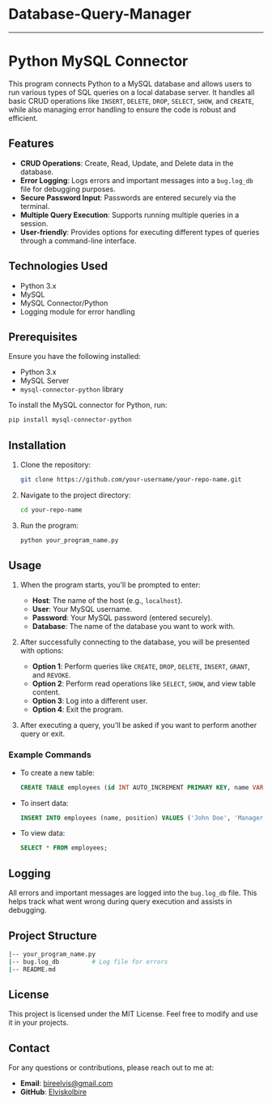 # Database-Query-Manager
---

# Python MySQL Connector

This program connects Python to a MySQL database and allows users to run various types of SQL queries on a local database server. It handles all basic CRUD operations like `INSERT`, `DELETE`, `DROP`, `SELECT`, `SHOW`, and `CREATE`, while also managing error handling to ensure the code is robust and efficient.

## Features
- **CRUD Operations**: Create, Read, Update, and Delete data in the database.
- **Error Logging**: Logs errors and important messages into a `bug.log_db` file for debugging purposes.
- **Secure Password Input**: Passwords are entered securely via the terminal.
- **Multiple Query Execution**: Supports running multiple queries in a session.
- **User-friendly**: Provides options for executing different types of queries through a command-line interface.

## Technologies Used
- Python 3.x
- MySQL
- MySQL Connector/Python
- Logging module for error handling

## Prerequisites
Ensure you have the following installed:
- Python 3.x
- MySQL Server
- `mysql-connector-python` library

To install the MySQL connector for Python, run:
```bash
pip install mysql-connector-python
```

## Installation

1. Clone the repository:
   ```bash
   git clone https://github.com/your-username/your-repo-name.git
   ```

2. Navigate to the project directory:
   ```bash
   cd your-repo-name
   ```

3. Run the program:
   ```bash
   python your_program_name.py
   ```

## Usage

1. When the program starts, you'll be prompted to enter:
   - **Host**: The name of the host (e.g., `localhost`).
   - **User**: Your MySQL username.
   - **Password**: Your MySQL password (entered securely).
   - **Database**: The name of the database you want to work with.

2. After successfully connecting to the database, you will be presented with options:
   - **Option 1**: Perform queries like `CREATE`, `DROP`, `DELETE`, `INSERT`, `GRANT`, and `REVOKE`.
   - **Option 2**: Perform read operations like `SELECT`, `SHOW`, and view table content.
   - **Option 3**: Log into a different user.
   - **Option 4**: Exit the program.

3. After executing a query, you'll be asked if you want to perform another query or exit.

### Example Commands
- To create a new table:
  ```sql
  CREATE TABLE employees (id INT AUTO_INCREMENT PRIMARY KEY, name VARCHAR(255), position VARCHAR(255));
  ```

- To insert data:
  ```sql
  INSERT INTO employees (name, position) VALUES ('John Doe', 'Manager');
  ```

- To view data:
  ```sql
  SELECT * FROM employees;
  ```

## Logging

All errors and important messages are logged into the `bug.log_db` file. This helps track what went wrong during query execution and assists in debugging.

## Project Structure

```bash
|-- your_program_name.py
|-- bug.log_db         # Log file for errors
|-- README.md
```

## License
This project is licensed under the MIT License. Feel free to modify and use it in your projects.

## Contact
For any questions or contributions, please reach out to me at:
- **Email**: bireelvis@gmail.com
- **GitHub**: [Elviskolbire](https://github.com/Elviskolbire)




